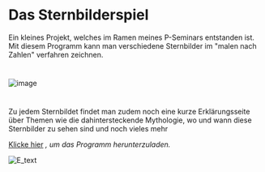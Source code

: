 # Das Sternbilderspiel

Ein kleines Projekt, welches im Ramen meines P-Seminars entstanden ist. 
Mit diesem Programm kann man verschiedene Sternbilder im "malen nach Zahlen" verfahren zeichnen.
#

![image](https://user-images.githubusercontent.com/89604800/205952729-4517b491-9e0c-4f74-93d3-86f15ecf98bf.png)
#
Zu jedem Sternbildet findet man zudem noch eine kurze Erklärungsseite über Themen wie die dahintersteckende Mythologie, wo und wann diese Sternbilder zu sehen sind und noch vieles mehr

[Klicke hier]([https://sebastian.itch.io/geographical-adventures](https://github.com/PanicCoder/Star_constellation/releases/tag/v.1)) _, um das Programm herunterzuladen._

![E_text](https://user-images.githubusercontent.com/89604800/205953457-566ecc1b-b4b7-4a2d-938b-7a3b72decc58.png)
